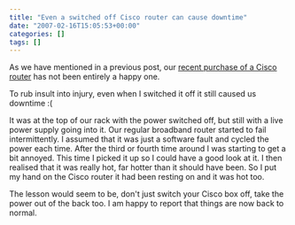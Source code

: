 ```yaml
---
title: "Even a switched off Cisco router can cause downtime"
date: "2007-02-16T15:05:53+00:00"
categories: []
tags: []
---
```


As we have mentioned in a previous post, our <a href="http://techteapot.com/installation-woes-in-networking-land/">recent purchase of a Cisco router</a> has not been entirely a happy one.

To rub insult into injury, even when I switched it off it still caused us downtime :(

It was at the top of our rack with the power switched off, but still with a live power supply going into it. Our regular broadband router started to fail intermittently. I assumed that it was just a software fault and cycled the power each time. After the third or fourth time around I was starting to get a bit annoyed. This time I picked it up so I could have a good look at it. I then realised that it was really hot, far hotter than it should have been. So I put my hand on the Cisco router it had been resting on and it was hot too.

The lesson would seem to be, don't just switch your Cisco box off, take the power out of the back too. I am happy to report that things are now back to normal.
